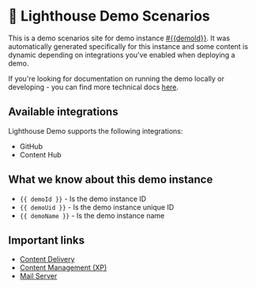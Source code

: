 # 📖 Lighthouse Demo Scenarios

This is a demo scenarios site for demo instance [#{{demoId}}](https://portal.sitecoredemo.com/instance/{{demoId}}). It was automatically generated specifically for this instance and some content is dynamic depending on integrations you've enabled when deploying a demo.

If you're looking for documentation on running the demo locally or developing - you can find more technical docs [here](https://github.com/Sitecore/Sitecore.Demo.Platform/blob/main/docs/Usage.md).

## Available integrations

Lighthouse Demo supports the following integrations:

- GitHub
- Content Hub

## What we know about this demo instance

- `{{ demoId }}` - Is the demo instance ID
- `{{ demoUid }}` - Is the demo instance unique ID
- `{{ demoName }}` - Is the demo instance name

## Important links

- [Content Delivery](https://{{demoName}}.sitecoredemo.com)
- [Content Management (XP)](https://{{demoName}}-cm.sitecoredemo.com/sitecore)
- [Mail Server](https://{{demoName}}-smtp.sitecoredemo.com)
